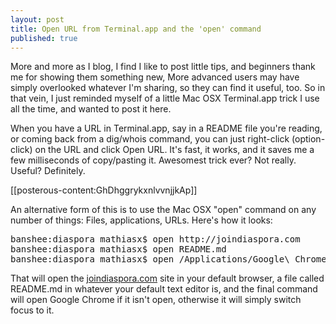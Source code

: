 ```yaml
---
layout: post
title: Open URL from Terminal.app and the 'open' command
published: true
---
```

<p>More and more as I blog, I find I like to post little tips, and beginners thank me for showing them something new, More advanced users may have simply overlooked whatever I'm sharing, so they can find it useful, too. So in that vein, I just reminded myself of a little Mac OSX Terminal.app trick I use all the time, and wanted to post it here.</p>
<p>When you have a URL in Terminal.app, say in a README file you're reading, or coming back from a dig/whois command, you can just right-click (option-click) on the URL and click Open URL. It's fast, it works, and it saves me a few milliseconds of copy/pasting it. Awesomest trick ever? Not really. Useful? Definitely.</p>
<p>[[posterous-content:GhDhggrykxnlvvnjjkAp]]</p>
<div>An alternative form of this is to use the Mac OSX "open" command on any number of things: Files, applications, URLs. Here's how it looks:&nbsp;</div>
<div class="CodeRay">
  <div class="code"><pre>banshee:diaspora mathiasx$ open http://joindiaspora.com
banshee:diaspora mathiasx$ open README.md
banshee:diaspora mathiasx$ open /Applications/Google\ Chrome.app/</pre></div>
</div>

<p>That will open the <a href="https://joindiaspora.com/">joindiaspora.com</a> site in your default browser, a file called README.md in whatever your default text editor is, and the final command will open Google Chrome if it isn't open, otherwise it will simply switch focus to it.</p>
